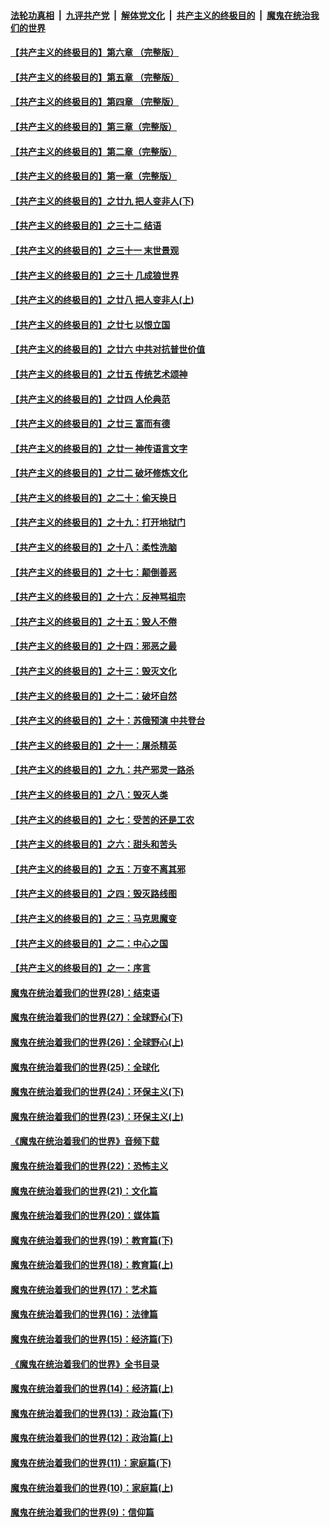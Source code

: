 ####  [法轮功真相](../../../../basic/blob/master/README.md?t=04091601) &nbsp;|&nbsp; [九评共产党](../../../../9ping.md/blob/master/README.md?t=04091601) &nbsp;|&nbsp; [解体党文化](../../../../jtdwh.md/blob/master/README.md?t=04091601)  &nbsp;|&nbsp; [共产主义的终极目的](../../../../gczydzjmd.md/blob/master/README.md?t=04091601) &nbsp;|&nbsp; [魔鬼在统治我们的世界](../../../../mgztzwmdsj.md/blob/master/README.md?t=04091601) 

#### [【共产主义的终极目的】第六章 （完整版）](../pages/nsc422/n11428913.md?t=04091601) 

#### [【共产主义的终极目的】第五章 （完整版）](../pages/nsc422/n11428912.md?t=04091601) 

#### [【共产主义的终极目的】第四章 （完整版）](../pages/nsc422/n11428907.md?t=04091601) 

#### [【共产主义的终极目的】第三章（完整版）](../pages/nsc422/n11428848.md?t=04091601) 

#### [【共产主义的终极目的】第二章（完整版）](../pages/nsc422/n11428831.md?t=04091601) 

#### [【共产主义的终极目的】第一章（完整版）](../pages/nsc422/n11417651.md?t=04091601) 

#### [【共产主义的终极目的】之廿九 把人变非人(下)](../pages/nsc422/n11344140.md?t=04091601) 

#### [【共产主义的终极目的】之三十二 结语](../pages/nsc422/n11360535.md?t=04091601) 

#### [【共产主义的终极目的】之三十一 末世景观](../pages/nsc422/n11351129.md?t=04091601) 

#### [【共产主义的终极目的】之三十 几成狼世界](../pages/nsc422/n11348280.md?t=04091601) 

#### [【共产主义的终极目的】之廿八 把人变非人(上)](../pages/nsc422/n11340492.md?t=04091601) 

#### [【共产主义的终极目的】之廿七 以恨立国](../pages/nsc422/n11336944.md?t=04091601) 

#### [【共产主义的终极目的】之廿六 中共对抗普世价值](../pages/nsc422/n11324785.md?t=04091601) 

#### [【共产主义的终极目的】之廿五 传统艺术颂神](../pages/nsc422/n11296396.md?t=04091601) 

#### [【共产主义的终极目的】之廿四 人伦典范](../pages/nsc422/n11296397.md?t=04091601) 

#### [【共产主义的终极目的】之廿三 富而有德](../pages/nsc422/n11283598.md?t=04091601) 

#### [【共产主义的终极目的】之廿一 神传语言文字](../pages/nsc422/n11263265.md?t=04091601) 

#### [【共产主义的终极目的】之廿二 破坏修炼文化](../pages/nsc422/n11245728.md?t=04091601) 

#### [【共产主义的终极目的】之二十：偷天换日](../pages/nsc422/n11238846.md?t=04091601) 

#### [【共产主义的终极目的】之十九：打开地狱门](../pages/nsc422/n11206376.md?t=04091601) 

#### [【共产主义的终极目的】之十八：柔性洗脑](../pages/nsc422/n11199994.md?t=04091601) 

#### [【共产主义的终极目的】之十七：颠倒善恶](../pages/nsc422/n11179782.md?t=04091601) 

#### [【共产主义的终极目的】之十六：反神骂祖宗](../pages/nsc422/n11166798.md?t=04091601) 

#### [【共产主义的终极目的】之十五：毁人不倦](../pages/nsc422/n11166792.md?t=04091601) 

#### [【共产主义的终极目的】之十四：邪恶之最](../pages/nsc422/n11150249.md?t=04091601) 

#### [【共产主义的终极目的】之十三：毁灭文化](../pages/nsc422/n11135227.md?t=04091601) 

#### [【共产主义的终极目的】之十二：破坏自然](../pages/nsc422/n11135214.md?t=04091601) 

#### [【共产主义的终极目的】之十：苏俄预演 中共登台](../pages/nsc422/n11118424.md?t=04091601) 

#### [【共产主义的终极目的】之十一：屠杀精英](../pages/nsc422/n11118442.md?t=04091601) 

#### [【共产主义的终极目的】之九：共产邪灵一路杀](../pages/nsc422/n11114139.md?t=04091601) 

#### [【共产主义的终极目的】之八：毁灭人类](../pages/nsc422/n11108503.md?t=04091601) 

#### [【共产主义的终极目的】之七：受苦的还是工农](../pages/nsc422/n11101809.md?t=04091601) 

#### [【共产主义的终极目的】之六：甜头和苦头](../pages/nsc422/n11096971.md?t=04091601) 

#### [【共产主义的终极目的】之五：万变不离其邪](../pages/nsc422/n11091285.md?t=04091601) 

#### [【共产主义的终极目的】之四：毁灭路线图](../pages/nsc422/n11086284.md?t=04091601) 

#### [【共产主义的终极目的】之三：马克思魔变](../pages/nsc422/n11061941.md?t=04091601) 

#### [【共产主义的终极目的】之二：中心之国](../pages/nsc422/n11047728.md?t=04091601) 

#### [【共产主义的终极目的】之一：序言](../pages/nsc422/n11086077.md?t=04091601) 

#### [魔鬼在统治着我们的世界(28)：结束语](../pages/nsc422/n10936246.md?t=04091601) 

#### [魔鬼在统治着我们的世界(27)：全球野心(下)](../pages/nsc422/n10928319.md?t=04091601) 

#### [魔鬼在统治着我们的世界(26)：全球野心(上)](../pages/nsc422/n10900318.md?t=04091601) 

#### [魔鬼在统治着我们的世界(25)：全球化](../pages/nsc422/n10788205.md?t=04091601) 

#### [魔鬼在统治着我们的世界(24)：环保主义(下)](../pages/nsc422/n10695307.md?t=04091601) 

#### [魔鬼在统治着我们的世界(23)：环保主义(上)](../pages/nsc422/n10688613.md?t=04091601) 

#### [《魔鬼在统治着我们的世界》音频下载](../pages/nsc422/n10635553.md?t=04091601) 

#### [魔鬼在统治着我们的世界(22)：恐怖主义](../pages/nsc422/n10614727.md?t=04091601) 

#### [魔鬼在统治着我们的世界(21)：文化篇](../pages/nsc422/n10597706.md?t=04091601) 

#### [魔鬼在统治着我们的世界(20)：媒体篇](../pages/nsc422/n10586579.md?t=04091601) 

#### [魔鬼在统治着我们的世界(19)：教育篇(下)](../pages/nsc422/n10564808.md?t=04091601) 

#### [魔鬼在统治着我们的世界(18)：教育篇(上)](../pages/nsc422/n10526970.md?t=04091601) 

#### [魔鬼在统治着我们的世界(17)：艺术篇](../pages/nsc422/n10499093.md?t=04091601) 

#### [魔鬼在统治着我们的世界(16)：法律篇](../pages/nsc422/n10485969.md?t=04091601) 

#### [魔鬼在统治着我们的世界(15)：经济篇(下)](../pages/nsc422/n10469975.md?t=04091601) 

#### [《魔鬼在统治着我们的世界》全书目录](../pages/nsc422/n10464261.md?t=04091601) 

#### [魔鬼在统治着我们的世界(14)：经济篇(上)](../pages/nsc422/n10457370.md?t=04091601) 

#### [魔鬼在统治着我们的世界(13)：政治篇(下)](../pages/nsc422/n10448270.md?t=04091601) 

#### [魔鬼在统治着我们的世界(12)：政治篇(上)](../pages/nsc422/n10444576.md?t=04091601) 

#### [魔鬼在统治着我们的世界(11)：家庭篇(下)](../pages/nsc422/n10440961.md?t=04091601) 

#### [魔鬼在统治着我们的世界(10)：家庭篇(上)](../pages/nsc422/n10435448.md?t=04091601) 

#### [魔鬼在统治着我们的世界(9)：信仰篇](../pages/nsc422/n10432159.md?t=04091601) 

